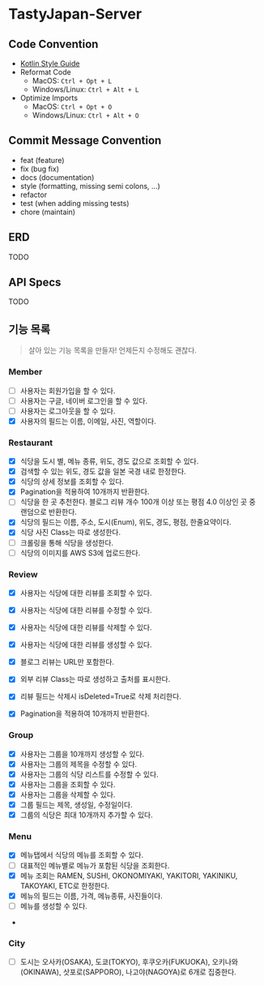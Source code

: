 # TastyJapan-Server

## Code Convention
- [Kotlin Style Guide](https://kotlinlang.org/docs/reference/coding-conventions.html)
- Reformat Code
  - MacOS: `Ctrl + Opt + L`
  - Windows/Linux: `Ctrl + Alt + L`
- Optimize Imports
  - MacOS: `Ctrl + Opt + O`
  - Windows/Linux: `Ctrl + Alt + O`

## Commit Message Convention
- feat (feature)
- fix (bug fix)
- docs (documentation)
- style (formatting, missing semi colons, …)
- refactor
- test (when adding missing tests)
- chore (maintain)

## ERD
TODO

## API Specs
TODO

## 기능 목록
> 살아 있는 기능 목록을 만들자! 언제든지 수정해도 괜찮다.
### Member
- [ ] 사용자는 회원가입을 할 수 있다.
- [ ] 사용자는 구글, 네이버 로그인을 할 수 있다.
- [ ] 사용자는 로그아웃을 할 수 있다.
- [x] 사용자의 필드는 이름, 이메일, 사진, 역할이다.

### Restaurant
- [x] 식당을 도시 별, 메뉴 종류, 위도, 경도 값으로 조회할 수 있다.
- [x] 검색할 수 있는 위도, 경도 값을 일본 국경 내로 한정한다.
- [x] 식당의 상세 정보를 조회할 수 있다.
- [x] Pagination을 적용하여 10개까지 반환한다.
- [ ] 식당을 한 곳 추천한다. 블로그 리뷰 개수 100개 이상 또는 평점 4.0 이상인 곳 중 랜덤으로 반환한다.
- [x] 식당의 필드는 이름, 주소, 도시(Enum), 위도, 경도, 평점, 한줄요약이다.
- [x] 식당 사진 Class는 따로 생성한다.
- [ ] 크롤링을 통해 식당을 생성한다.
- [ ] 식당의 이미지를 AWS S3에 업로드한다. 

### Review
- [x] 사용자는 식당에 대한 리뷰를 조회할 수 있다.
- [x] 사용자는 식당에 대한 리뷰를 수정할 수 있다.
- [x] 사용자는 식당에 대한 리뷰를 삭제할 수 있다.
- [x] 사용자는 식당에 대한 리뷰를 생성할 수 있다.
- [x] 블로그 리뷰는 URL만 포함한다.
- [x] 외부 리뷰 Class는 따로 생성하고 출처를 표시한다.
- [x] 리뷰 필드는 삭제시 isDeleted=True로 삭제 처리한다.
- [x] Pagination을 적용하여 10개까지 반환한다.


### Group
- [x] 사용자는 그룹을 10개까지 생성할 수 있다.
- [x] 사용자는 그룹의 제목을 수정할 수 있다.
- [x] 사용자는 그룹의 식당 리스트를 수정할 수 있다.
- [x] 사용자는 그룹을 조회할 수 있다.
- [x] 사용자는 그룹을 삭제할 수 있다.
- [x] 그룹 필드는 제목, 생성일, 수정일이다.
- [x] 그룹의 식당은 최대 10개까지 추가할 수 있다.

### Menu
- [X] 메뉴탭에서 식당의 메뉴를 조회할 수 있다.
- [ ] 대표적인 메뉴별로 메뉴가 포함된 식당을 조회한다.
- [X] 메뉴 조회는 RAMEN, SUSHI, OKONOMIYAKI, YAKITORI, YAKINIKU, TAKOYAKI, ETC로 한정한다.
- [X] 메뉴의 필드는 이름, 가격, 메뉴종류, 사진들이다.
- [ ] 메뉴를 생성할 수 있다.
- 
### City
- [ ] 도시는 오사카(OSAKA), 도쿄(TOKYO), 후쿠오카(FUKUOKA), 오키나와(OKINAWA), 삿포로(SAPPORO), 나고야(NAGOYA)로 6개로 집중한다.